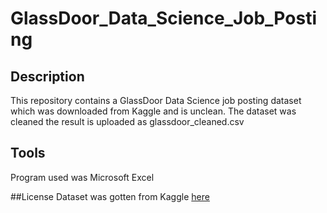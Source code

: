 # GlassDoor_Data_Science_Job_Posting

## Description
This repository contains a GlassDoor Data Science job posting dataset which was downloaded from Kaggle and is unclean. The dataset was cleaned the result is uploaded as glassdoor_cleaned.csv

## Tools 
Program used was Microsoft Excel

##License 
Dataset was gotten from Kaggle [here](https://www.kaggle.com/datasets/rashikrahmanpritom/data-science-job-posting-on-glassdoor?select=Uncleaned_DS_jobs.csv)
